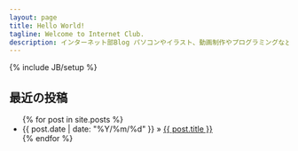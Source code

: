```yaml
---
layout: page
title: Hello World!
tagline: Welcome to Internet Club.
description: インターネット部Blog パソコンやイラスト、動画制作やプログラミングなどの役立つ知識が集まるブログ。
---
```

{% include JB/setup %}


## 最近の投稿
<ul>
  {% for post in site.posts %}
    <li><span>{{ post.date | date: "%Y/%m/%d" }}</span> &raquo; <a href="{{ BASE_PATH }}{{ post.url }}">{{ post.title }}</a></li>
  {% endfor %}
</ul>
